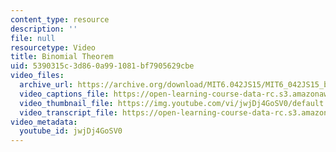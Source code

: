 ```yaml
---
content_type: resource
description: ''
file: null
resourcetype: Video
title: Binomial Theorem
uid: 5390315c-3d86-0a99-1081-bf7905629cbe
video_files:
  archive_url: https://archive.org/download/MIT6.042JS15/MIT6_042JS15_binomialtheorem_ipod.mp4
  video_captions_file: https://open-learning-course-data-rc.s3.amazonaws.com/6-042j-mathematics-for-computer-science-spring-2015/25e14f07e36e5e5fa05bcd57cb111d59_jwjDj4GoSV0.vtt
  video_thumbnail_file: https://img.youtube.com/vi/jwjDj4GoSV0/default.jpg
  video_transcript_file: https://open-learning-course-data-rc.s3.amazonaws.com/6-042j-mathematics-for-computer-science-spring-2015/9574e80c2765ad3fb16830e6bff3045a_jwjDj4GoSV0.pdf
video_metadata:
  youtube_id: jwjDj4GoSV0
---
```

